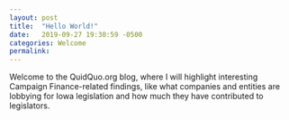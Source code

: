 ```yaml
---
layout: post
title:  "Hello World!"
date:   2019-09-27 19:30:59 -0500
categories: Welcome
permalink:
---
```

Welcome to the QuidQuo.org blog, where I will highlight interesting Campaign Finance-related findings, like what companies and entities are lobbying for Iowa legislation and how much they have contributed to legislators.